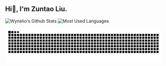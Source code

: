 ## Hi👋, I'm Zuntao Liu. 
![Wynelio's Github Stats](https://github-readme-stats.vercel.app/api?username=wynelio&show_icons=true&theme=gotham&count_private=true)
![Most Used Languages](https://github-readme-stats.vercel.app/api/top-langs/?username=wynelio&theme=gotham&layout=compact)

<picture>
  <source media="(prefers-color-scheme: dark)" srcset="https://github.com/wynelio/wynelio/blob/output/github-contribution-grid-snake-dark.svg">
  <source media="(prefers-color-scheme: light)" srcset="https://github.com/wynelio/wynelio/blob/output/github-contribution-grid-snake.svg">
  <img alt="github contribution grid snake animation" src="https://github.com/wynelio/wynelio/blob/output/github-contribution-grid-snake.svg">
</picture>

<!--
**wynelio/wynelio** is a ✨ _special_ ✨ repository because its `README.md` (this file) appears on your GitHub profile.

![GitHub Streak](https://streak-stats.demolab.com/?user=wynelio&theme=dark&layout=compact)

Here are some ideas to get you started:

- 🔭 I’m currently working on ...
- 🌱 I’m currently learning ...
- 👯 I’m looking to collaborate on ...
- 🤔 I’m looking for help with ...
- 💬 Ask me about ...
- 📫 How to reach me: ...
- 😄 Pronouns: ...
- ⚡ Fun fact: ...
-->
